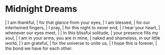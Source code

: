 Midnight Dreams
===============

| I am thankful,
| for that glance from your eyes,
| I am blessed,
| for our intertwined fingers,
| I pray,
| for this night to never end,
| I hear your heart,
| whenever our eyes meet,
| 
| In this blissful solitude,
| your presence fills my soul,
| I am in your arms; you are in mine,
| naked and shameless, in our little world,
| I am grateful,
| for the universe to unite us,
| I hope this is forever,
| the bond we have for each other.
